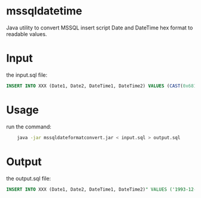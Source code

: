 # mssqldatetime

Java utility to convert MSSQL insert script Date and DateTime hex format to readable values.

# Input

the input.sql file:

```SQL
INSERT INTO XXX (Date1, Date2, DateTime1, DateTime2) VALUES (CAST(0x681B0B00 AS Date), CAST(0x963D0B00 AS Date), CAST(0x0000A31500000000 AS DateTime), CAST(0x0000A31500000000 AS DateTime))
```

# Usage

run the command:

```sh
    java -jar mssqldateformatconvert.jar < input.sql > output.sql
```

# Output

the output.sql file:

```SQL
INSERT INTO XXX (Date1, Date2, DateTime1, DateTime2)" VALUES ('1993-12-16', '2017-11-30', '2014-04-22 00:00:00.0', '2014-04-22 00:00:00.0')
```
